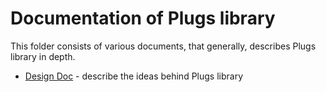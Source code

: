# Documentation of Plugs library

This folder consists of various documents, that generally, describes Plugs 
library in depth.

 * [Design Doc](./design-doc.md) - describe the ideas behind Plugs library
